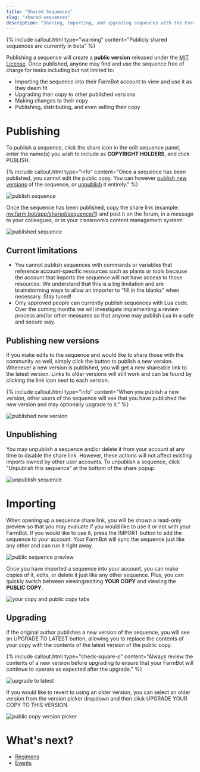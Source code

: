 ```yaml
---
title: "Shared Sequences"
slug: "shared-sequences"
description: "Sharing, importing, and upgrading sequences with the FarmBot community"
---
```


{%
include callout.html
type="warning"
content="Publicly shared sequences are currently in beta"
%}

Publishing a sequence will create a **public version** released under the [MIT License](https://choosealicense.com/licenses/mit/). Once published, anyone may find and use the sequence free of charge for tasks including but not limited to:

- Importing the sequence into their FarmBot account to view and use it as they deem fit
- Upgrading their copy to other published versions
- Making changes to their copy
- Publishing, distributing, and even selling their copy

# Publishing

To publish a sequence, click the <i class='fa fa-share'></i> share icon in the edit sequence panel, enter the name(s) you wish to include as **COPYRIGHT HOLDERS**, and click <span class="fb-button fb-gray">PUBLISH</span>.

{%
include callout.html
type="info"
content="Once a sequence has been published, you cannot edit the public copy. You can however [publish new versions](#publishing-new-versions) of the sequence, or [unpublish](#unpublishing) it entirely."
%}

![publish sequence](_images/publish_sequence.png)

Once the sequence has been published, copy the share link (example: [my.farm.bot/app/shared/sequence/1](https://my.farm.bot/app/shared/sequence/1)) and post it on the forum, in a message to your colleagues, or in your classroom’s content management system!

![published sequence](_images/published_sequence.png)

## Current limitations

- You cannot publish sequences with commands or variables that reference account-specific resources such as plants or tools because the account that imports the sequence will not have access to those resources. We understand that this is a big limitation and are brainstorming ways to allow an importer to “fill in the blanks” when necessary. Stay tuned!
- Only approved people can currently publish sequences with Lua code. Over the coming months we will investigate implementing a review process and/or other measures so that anyone may publish Lua in a safe and secure way.

## Publishing new versions

If you make edits to the sequence and would like to share those with the community as well, simply click the <span class="fb-button fb-gray"><i class='fa fa-plus'></i></span> button to publish a new version. Whenever a new version is published, you will get a new shareable link to the latest version. Links to older versions will still work and can be found by clicking the link icon <i class='fa fa-link'></i> next to each version.

{%
include callout.html
type="info"
content="When you publish a new version, other users of the sequence will see that you have published the new version and may optionally upgrade to it."
%}

![published new version](_images/publish_new_version.png)

## Unpublishing

You may unpublish a sequence and/or delete it from your account at any time to disable the share link. However, these actions will not affect existing imports owned by other user accounts. To unpublish a sequence, click "Unpublish this sequence" at the bottom of the share popup.

![unpublish sequence](_images/unpublish_sequence.png)

# Importing

When opening up a sequence share link, you will be shown a read-only preview so that you may evaluate if you would like to use it or not with your FarmBot. If you would like to use it, press the <span class="fb-button fb-yellow">IMPORT</span> button to add the sequence to your account. Your FarmBot will sync the sequence just like any other and can run it right away.

![public sequence preview](_images/public_sequence_preview.png)

Once you have imported a sequence into your account, you can make copies of it, edits, or delete it just like any other sequence. Plus, you can quickly switch between viewing/editing **YOUR COPY** and viewing the **PUBLIC COPY**.

![your copy and public copy tabs](_images/your_copy_public_copy.png)

## Upgrading

If the original author publishes a new version of the sequence, you will see an <span class="fb-button fb-blue">UPGRADE TO LATEST</span> button, allowing you to replace the contents of your copy with the contents of the latest version of the public copy.

{%
include callout.html
type="check-square-o"
content="Always review the contents of a new version before upgrading to ensure that your FarmBot will continue to operate as expected after the upgrade."
%}

![upgrade to latest](_images/upgrade_to_latest.png)

If you would like to revert to using an older version, you can select an older version from the version picker dropdown and then click <span class="fb-button fb-orange">UPGRADE YOUR COPY TO THIS VERSION</span>.

![public copy version picker](_images/public_copy_version_picker.png)

# What's next?

 * [Regimens](../regimens.md)
 * [Events](../events.md)

